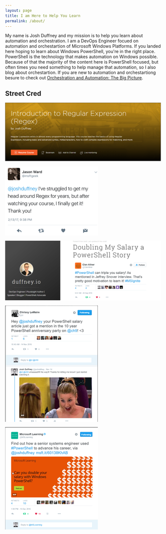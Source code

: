 ```yaml
---
layout: page
title: I am Here to Help You Learn
permalink: /about/
---
```


My name is Josh Duffney and my mission is to help you learn about automation and orchestration. I am a DevOps Engineer focued on automation and orchestartion of Microsoft Windows Platforms. If you landed here hoping to learn about Windows PowerShell, you're in the right place. PowerShell is the technology that makes automation on Windows possible. Because of that the majority of the content here is PowerShell focused, but often times you need something to help manage that automation, so I also blog about orchestartion. If you are new to automation and orchestartiong besure to check out [Orchestration and Automation: The Big Picture](https://app.pluralsight.com/library/courses/orchestration-automation-big-picture).

## Street Cred


[![IntroToRegex](/images/IntroToRegex.png "IntroToRegex")](https://app.pluralsight.com/library/courses/regular-expression-introduction)

![IntroToRegexTwitterFeedback](/images/regexfeedback.png "IntroToRegexTwitterFeedback")


[![powershelltriplesalary](/images/DoubleSalary.png "powershelltriplesalary")](http://duffney.io/doubling-my-salary-a-powershell-story)

![PowerShell10th](/images/PowerShell10th.png "PowerShell10th")


![MicrosoftLearning](/images/MicrosoftLearning.png "MicrosoftLearning")